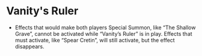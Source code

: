 # Vanity's Ruler

*   Effects that would make both players Special Summon, like “The Shallow Grave”, cannot be activated while “Vanity’s Ruler” is in play. Effects that must activate, like “Spear Cretin”, will still activate, but the effect disappears.
